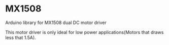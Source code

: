 # MX1508
Arduino library for MX1508 dual DC motor driver

This motor driver is only ideal for low power applications(Motors that draws less that 1.5A). 

